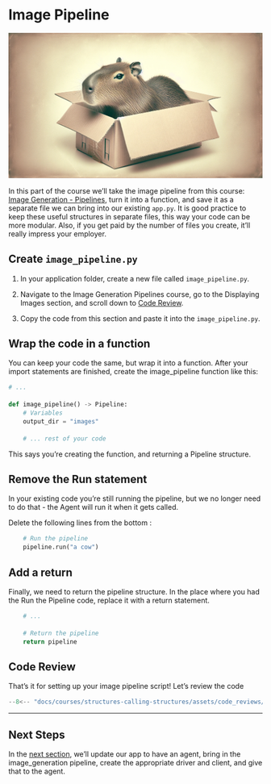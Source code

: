 # Image Pipeline

![Capybara Packaged ](assets/capybara_packaged.webp)

In this part of the course we’ll take the image pipeline from this course: [Image Generation - Pipelines](../create-image-pipeline/index.md), turn it into a function, and save it as a separate file we can bring into our existing `app.py`. It is good practice to keep these useful structures in separate files, this way your code can be more modular. Also, if you get paid by the number of files you create, it’ll really impress your employer.

## Create `image_pipeline.py`

1. In your application folder, create a new file called `image_pipeline.py`. 

2. Navigate to the Image Generation Pipelines course, go to the Displaying Images section, and scroll down to [Code Review](../create-image-pipeline/07_display_image_task.md#code-review). 

3. Copy the code from this section and paste it into the `image_pipeline.py`.

## Wrap the code in a function

You can keep your code the same, but wrap it into a function. After your import statements are finished, create the image_pipeline function like this:

```python title="image_pipeline.py"
# ...

def image_pipeline() -> Pipeline:
    # Variables
    output_dir = "images"

    # ... rest of your code
```

This says you’re creating the function, and returning a Pipeline structure.

## Remove the Run statement

In your existing code you’re still running the pipeline, but we no longer need to do that - the Agent will run it when it gets called. 

Delete the following lines from the bottom :

```py
    # Run the pipeline
    pipeline.run("a cow")
```

## Add a return

Finally, we need to return the pipeline structure. In the place where you had the Run the Pipeline code, replace it with a return statement.

```python title="image_pipeline.py"
	# ...

    # Return the pipeline
    return pipeline
```

## Code Review

That’s it for setting up your image pipeline script! Let’s review the code

```python title="image_pipeline.py" linenums="1"
--8<-- "docs/courses/structures-calling-structures/assets/code_reviews/03/image_pipeline.py"
```

---
## Next Steps

In the [next section](04_drawing_agent.md), we’ll update our app to have an agent, bring in the image_generation pipeline, create the appropriate driver and client, and give that to the agent.
